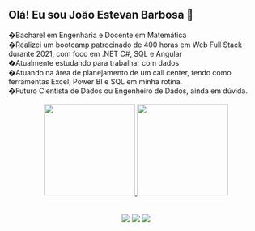 ## Olá! Eu sou João Estevan Barbosa 👋

<div>�Bacharel em Engenharia e Docente em Matemática</div>
<div>�Realizei um bootcamp patrocinado de 400 horas em Web Full Stack durante 2021, com foco em .NET C#, SQL e Angular</div>
<div>�Atualmente estudando para trabalhar com dados</div>
<div>�Atuando na área de planejamento de um call center, tendo como ferramentas Excel, Power BI e SQL em minha rotina.</div>
<div>�Futuro Cientista de Dados ou Engenheiro de Dados, ainda em dúvida.</div>

<br>

<div align="center">
  <a href="https://github.com/joaoestevanbarbosa">
  <img height="180em" src="https://github-readme-stats.vercel.app/api?username=joaoestevanbarbosa&show_icons=true&theme=dark&include_all_commits=true&count_private=true"/>
  <img height="180em" src="https://github-readme-stats.vercel.app/api/top-langs/?username=joaoestevanbarbosa&layout=compact&langs_count=7&theme=dark"/>
</div>
  
<br>
<br>
<div align="center"> 
  <a href = "mailto:jestevan12@gmail.com"><img src="https://img.shields.io/badge/-Gmail-%23333?style=for-the-badge&logo=gmail&logoColor=white" target="_blank"></a>
  <a href="https://www.linkedin.com/in/joaoestevan/" target="_blank"><img src="https://img.shields.io/badge/-LinkedIn-%230077B5?style=for-the-badge&logo=linkedin&logoColor=white" target="_blank"></a> 
  <a href="https://api.whatsapp.com/send?phone=+5524988352012" target="_blank"><img src="https://img.shields.io/badge/WhatsApp-25D366?style=for-the-badge&logo=whatsapp&logoColor=white"></a> 
</div>
